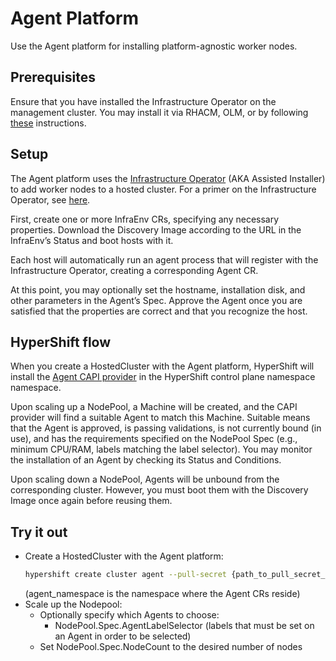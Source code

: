 # Agent Platform

Use the Agent platform for installing platform-agnostic worker nodes.

## Prerequisites

Ensure that you have installed the Infrastructure Operator on the management cluster. You may install it via RHACM, OLM, or by following [these](https://github.com/openshift/assisted-service/blob/master/docs/operator.md) instructions.

## Setup

The Agent platform uses the [Infrastructure Operator](https://github.com/openshift/assisted-service) (AKA Assisted Installer) to add worker nodes to a hosted cluster. For a primer on the Infrastructure Operator, see [here](https://github.com/openshift/assisted-service/blob/master/docs/hive-integration/kube-api-getting-started.md).

First, create one or more InfraEnv CRs, specifying any necessary properties. Download the Discovery Image according to the URL in the InfraEnv’s Status and boot hosts with it.

Each host will automatically run an agent process that will register with the Infrastructure Operator, creating a corresponding Agent CR.

At this point, you may optionally set the hostname, installation disk, and other parameters in the Agent’s Spec. Approve the Agent once you are satisfied that the properties are correct and that you recognize the host.

## HyperShift flow

When you create a HostedCluster with the Agent platform, HyperShift will install the [Agent CAPI provider](https://github.com/openshift/cluster-api-provider-agent) in the HyperShift control plane namespace namespace.

Upon scaling up a NodePool, a Machine will be created, and the CAPI provider will find a suitable Agent to match this Machine. Suitable means that the Agent is approved, is passing validations, is not currently bound (in use), and has the requirements specified on the NodePool Spec (e.g., minimum CPU/RAM, labels matching the label selector). You may monitor the installation of an Agent by checking its Status and Conditions.

Upon scaling down a NodePool, Agents will be unbound from the corresponding cluster. However, you must boot them with the Discovery Image once again before reusing them.

## Try it out
* Create a HostedCluster with the Agent platform:
  ```sh
  hypershift create cluster agent --pull-secret {path_to_pull_secret_file} --name {cluster_name} --agent-namespace {agent_namespace}
  ```
  (agent_namespace is the namespace where the Agent CRs reside)
* Scale up the Nodepool:
	* Optionally specify which Agents to choose:
		* NodePool.Spec.AgentLabelSelector (labels that must be set on an Agent in order to be selected)
	* Set NodePool.Spec.NodeCount to the desired number of nodes